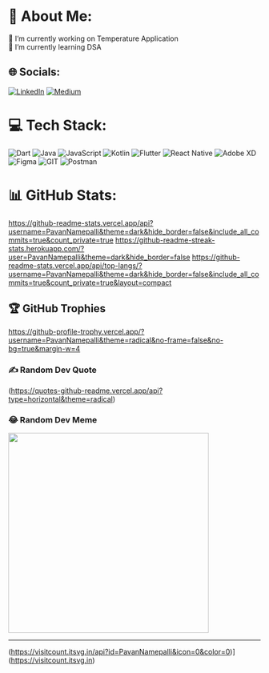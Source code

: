 # 💫 About Me:
🔭 I’m currently working on Temperature Application<br>🌱 I’m currently learning DSA<br>


## 🌐 Socials:
[![LinkedIn](https://img.shields.io/badge/LinkedIn-%230077B5.svg?logo=linkedin&logoColor=white)](https://linkedin.com/in/https://www.linkedin.com/in/pavan-namepalli/) [![Medium](https://img.shields.io/badge/Medium-12100E?logo=medium&logoColor=white)](https://medium.com/@https://medium.com/@pavan.kr116) 

# 💻 Tech Stack:
![Dart](https://img.shields.io/badge/dart-%230175C2.svg?style=for-the-badge&logo=dart&logoColor=white) ![Java](https://img.shields.io/badge/java-%23ED8B00.svg?style=for-the-badge&logo=openjdk&logoColor=white) ![JavaScript](https://img.shields.io/badge/javascript-%23323330.svg?style=for-the-badge&logo=javascript&logoColor=%23F7DF1E) ![Kotlin](https://img.shields.io/badge/kotlin-%237F52FF.svg?style=for-the-badge&logo=kotlin&logoColor=white) ![Flutter](https://img.shields.io/badge/Flutter-%2302569B.svg?style=for-the-badge&logo=Flutter&logoColor=white) ![React Native](https://img.shields.io/badge/react_native-%2320232a.svg?style=for-the-badge&logo=react&logoColor=%2361DAFB) ![Adobe XD](https://img.shields.io/badge/Adobe%20XD-470137?style=for-the-badge&logo=Adobe%20XD&logoColor=#FF61F6) ![Figma](https://img.shields.io/badge/figma-%23F24E1E.svg?style=for-the-badge&logo=figma&logoColor=white) ![GIT](https://img.shields.io/badge/Git-fc6d26?style=for-the-badge&logo=git&logoColor=white) ![Postman](https://img.shields.io/badge/Postman-FF6C37?style=for-the-badge&logo=postman&logoColor=white)
# 📊 GitHub Stats:
https://github-readme-stats.vercel.app/api?username=PavanNamepalli&theme=dark&hide_border=false&include_all_commits=true&count_private=true
https://github-readme-streak-stats.herokuapp.com/?user=PavanNamepalli&theme=dark&hide_border=false
https://github-readme-stats.vercel.app/api/top-langs/?username=PavanNamepalli&theme=dark&hide_border=false&include_all_commits=true&count_private=true&layout=compact

## 🏆 GitHub Trophies
https://github-profile-trophy.vercel.app/?username=PavanNamepalli&theme=radical&no-frame=false&no-bg=true&margin-w=4

### ✍️ Random Dev Quote
(https://quotes-github-readme.vercel.app/api?type=horizontal&theme=radical)

### 😂 Random Dev Meme
<img src='https://randommeme-five.vercel.app/' style="height: 400px;"/>

---
(https://visitcount.itsvg.in/api?id=PavanNamepalli&icon=0&color=0)](https://visitcount.itsvg.in)


